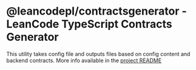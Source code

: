 # @leancodepl/contractsgenerator - LeanCode TypeScript Contracts Generator

This utility takes config file and outputs files based on config content and backend contracts. More info available in
the [project README](../../README.md)
